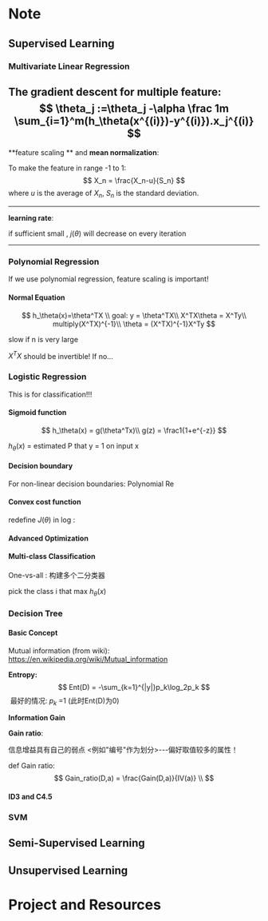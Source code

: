 # Note

## Supervised Learning

### Multivariate Linear Regression

The gradient descent for multiple feature:
$$
\theta_j :=\theta_j -\alpha \frac 1m \sum_{i=1}^m(h_\theta(x^{(i)})-y^{(i)}).x_j^{(i)}
$$
----------------



**feature scaling ** and **mean normalization**:

To make the feature in range -1 to 1:
$$
X_n = \frac{X_n-u}{S_n}
$$
where $u$ is the average of $X_n$, $S_n$ is the standard deviation.

----------------



**learning rate**: 

if sufficient small , $j(\theta)$ will decrease on every iteration







****



### Polynomial Regression

If we use polynomial regression, feature scaling is important!

#### Normal Equation

$$
h_\theta(x)=\theta^TX \\
goal: y = \theta^TX\\
X^TX\theta = X^Ty\\
multiply(X^TX)^{-1}\\
\theta  = (X^TX)^{-1}X^Ty
$$

slow if n is very large

$X^TX$ should be invertible! If no...

### Logistic Regression

This is for classification!!!

#### Sigmoid function

$$
h_\theta(x) = g(\theta^Tx)\\
g(z) = \frac1{1+e^{-z}}
$$

$h_\theta(x)$ = estimated P that y = 1 on input x

#### Decision boundary

For non-linear decision boundaries: Polynomial Re

#### Convex cost function

redefine $J(\theta)$ in log :

#### Advanced Optimization



#### Multi-class Classification

One-vs-all : 构建多个二分类器

pick the class i that max $h_\theta(x)$





### Decision Tree

#### Basic Concept

Mutual information (from wiki): https://en.wikipedia.org/wiki/Mutual_information

**Entropy:**
$$
Ent(D) = -\sum_{k=1}^{|y|}p_k\log_2p_k
$$
​	最好的情况: $p_k$ =1 (此时Ent(D)为0)

**Information Gain**



**Gain ratio**:

信息增益具有自己的弱点 <例如"编号"作为划分>---偏好取值较多的属性！

def Gain ratio:
$$
Gain_ratio(D,a) = \frac{Gain(D,a)}{IV(a)} \\
$$


#### ID3 and C4.5









### SVM





## Semi-Supervised Learning

## Unsupervised Learning



# Project and Resources







